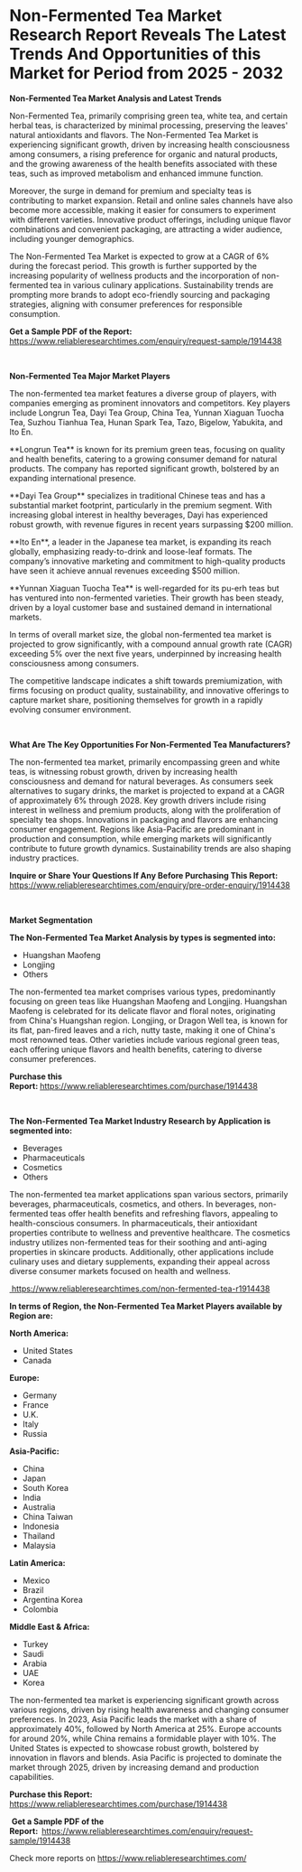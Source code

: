 <p><h1>Non-Fermented Tea Market Research Report Reveals The Latest Trends And Opportunities of this Market for Period from 2025 - 2032</h1></p><p><strong>Non-Fermented Tea Market Analysis and Latest Trends</strong></p>
<p><p>Non-Fermented Tea, primarily comprising green tea, white tea, and certain herbal teas, is characterized by minimal processing, preserving the leaves' natural antioxidants and flavors. The Non-Fermented Tea Market is experiencing significant growth, driven by increasing health consciousness among consumers, a rising preference for organic and natural products, and the growing awareness of the health benefits associated with these teas, such as improved metabolism and enhanced immune function.</p><p>Moreover, the surge in demand for premium and specialty teas is contributing to market expansion. Retail and online sales channels have also become more accessible, making it easier for consumers to experiment with different varieties. Innovative product offerings, including unique flavor combinations and convenient packaging, are attracting a wider audience, including younger demographics.</p><p>The Non-Fermented Tea Market is expected to grow at a CAGR of 6% during the forecast period. This growth is further supported by the increasing popularity of wellness products and the incorporation of non-fermented tea in various culinary applications. Sustainability trends are prompting more brands to adopt eco-friendly sourcing and packaging strategies, aligning with consumer preferences for responsible consumption.</p></p>
<p><strong>Get a Sample PDF of the Report:&nbsp;</strong> <a href="https://www.reliableresearchtimes.com/enquiry/request-sample/1914438?utm_campaign=2199&utm_medium=2&utm_source=Github&utm_content=ia&utm_term=15022025&utm_id=non-fermented-tea">https://www.reliableresearchtimes.com/enquiry/request-sample/1914438</a></p>
<p>&nbsp;</p>
<p><strong>Non-Fermented Tea Major Market Players</strong></p>
<p><p>The non-fermented tea market features a diverse group of players, with companies emerging as prominent innovators and competitors. Key players include Longrun Tea, Dayi Tea Group, China Tea, Yunnan Xiaguan Tuocha Tea, Suzhou Tianhua Tea, Hunan Spark Tea, Tazo, Bigelow, Yabukita, and Ito En. </p><p>**Longrun Tea** is known for its premium green teas, focusing on quality and health benefits, catering to a growing consumer demand for natural products. The company has reported significant growth, bolstered by an expanding international presence. </p><p>**Dayi Tea Group** specializes in traditional Chinese teas and has a substantial market footprint, particularly in the premium segment. With increasing global interest in healthy beverages, Dayi has experienced robust growth, with revenue figures in recent years surpassing $200 million.</p><p>**Ito En**, a leader in the Japanese tea market, is expanding its reach globally, emphasizing ready-to-drink and loose-leaf formats. The company’s innovative marketing and commitment to high-quality products have seen it achieve annual revenues exceeding $500 million.</p><p>**Yunnan Xiaguan Tuocha Tea** is well-regarded for its pu-erh teas but has ventured into non-fermented varieties. Their growth has been steady, driven by a loyal customer base and sustained demand in international markets.</p><p>In terms of overall market size, the global non-fermented tea market is projected to grow significantly, with a compound annual growth rate (CAGR) exceeding 5% over the next five years, underpinned by increasing health consciousness among consumers. </p><p>The competitive landscape indicates a shift towards premiumization, with firms focusing on product quality, sustainability, and innovative offerings to capture market share, positioning themselves for growth in a rapidly evolving consumer environment.</p></p>
<p>&nbsp;</p>
<p><strong>What Are The Key Opportunities For Non-Fermented Tea Manufacturers?</strong></p>
<p><p>The non-fermented tea market, primarily encompassing green and white teas, is witnessing robust growth, driven by increasing health consciousness and demand for natural beverages. As consumers seek alternatives to sugary drinks, the market is projected to expand at a CAGR of approximately 6% through 2028. Key growth drivers include rising interest in wellness and premium products, along with the proliferation of specialty tea shops. Innovations in packaging and flavors are enhancing consumer engagement. Regions like Asia-Pacific are predominant in production and consumption, while emerging markets will significantly contribute to future growth dynamics. Sustainability trends are also shaping industry practices.</p></p>
<p><strong>Inquire or Share Your Questions If Any Before Purchasing This Report:</strong> <a href="https://www.reliableresearchtimes.com/enquiry/pre-order-enquiry/1914438?utm_campaign=2199&utm_medium=2&utm_source=Github&utm_content=ia&utm_term=15022025&utm_id=non-fermented-tea">https://www.reliableresearchtimes.com/enquiry/pre-order-enquiry/1914438</a></p>
<p>&nbsp;</p>
<p><strong>Market Segmentation</strong></p>
<p><strong>The Non-Fermented Tea Market Analysis by types is segmented into:</strong></p>
<p><ul><li>Huangshan Maofeng</li><li>Longjing</li><li>Others</li></ul></p>
<p><p>The non-fermented tea market comprises various types, predominantly focusing on green teas like Huangshan Maofeng and Longjing. Huangshan Maofeng is celebrated for its delicate flavor and floral notes, originating from China's Huangshan region. Longjing, or Dragon Well tea, is known for its flat, pan-fired leaves and a rich, nutty taste, making it one of China's most renowned teas. Other varieties include various regional green teas, each offering unique flavors and health benefits, catering to diverse consumer preferences.</p></p>
<p><strong>Purchase this Report:&nbsp;</strong><a href="https://www.reliableresearchtimes.com/purchase/1914438?utm_campaign=2199&utm_medium=2&utm_source=Github&utm_content=ia&utm_term=15022025&utm_id=non-fermented-tea">https://www.reliableresearchtimes.com/purchase/1914438</a></p>
<p>&nbsp;</p>
<p><strong>The Non-Fermented Tea Market Industry Research by Application is segmented into:</strong></p>
<p><ul><li>Beverages</li><li>Pharmaceuticals</li><li>Cosmetics</li><li>Others</li></ul></p>
<p><p>The non-fermented tea market applications span various sectors, primarily beverages, pharmaceuticals, cosmetics, and others. In beverages, non-fermented teas offer health benefits and refreshing flavors, appealing to health-conscious consumers. In pharmaceuticals, their antioxidant properties contribute to wellness and preventive healthcare. The cosmetics industry utilizes non-fermented teas for their soothing and anti-aging properties in skincare products. Additionally, other applications include culinary uses and dietary supplements, expanding their appeal across diverse consumer markets focused on health and wellness.</p></p>
<p><a href="https://www.reliableresearchtimes.com/non-fermented-tea-r1914438?utm_campaign=2199&utm_medium=2&utm_source=Github&utm_content=ia&utm_term=15022025&utm_id=non-fermented-tea">&nbsp;https://www.reliableresearchtimes.com/non-fermented-tea-r1914438</a></p>
<p><strong>In terms of Region, the Non-Fermented Tea Market Players available by Region are:</strong></p>
<p>
    <p> <strong> North America: </strong>
        <ul>
            <li>United States</li>
            <li>Canada</li>
        </ul>
        </p> 
    <p> <strong> Europe: </strong>
        <ul>
            <li>Germany</li>
            <li>France</li>
            <li>U.K.</li>
            <li>Italy</li>
            <li>Russia</li>
        </ul>
        </p> 
    <p> <strong> Asia-Pacific: </strong>
        <ul>
            <li>China</li>
            <li>Japan</li>
            <li>South Korea</li>
            <li>India</li>
            <li>Australia</li>
            <li>China Taiwan</li>
            <li>Indonesia</li>
            <li>Thailand</li>
            <li>Malaysia</li>
        </ul>
        </p> 
    <p> <strong> Latin America: </strong>
        <ul>
            <li>Mexico</li>
            <li>Brazil</li>
            <li>Argentina Korea</li>
            <li>Colombia</li>
        </ul>
        </p> 
    <p> <strong> Middle East & Africa: </strong>
        <ul>
            <li>Turkey</li>
            <li>Saudi</li>
            <li>Arabia</li>
            <li>UAE</li>
            <li>Korea</li>
        </ul>
    </p>
    </p>
<p><p>The non-fermented tea market is experiencing significant growth across various regions, driven by rising health awareness and changing consumer preferences. In 2023, Asia Pacific leads the market with a share of approximately 40%, followed by North America at 25%. Europe accounts for around 20%, while China remains a formidable player with 10%. The United States is expected to showcase robust growth, bolstered by innovation in flavors and blends. Asia Pacific is projected to dominate the market through 2025, driven by increasing demand and production capabilities.</p></p>
<p><strong>Purchase this Report: </strong><a href="https://www.reliableresearchtimes.com/purchase/1914438?utm_campaign=2199&utm_medium=2&utm_source=Github&utm_content=ia&utm_term=15022025&utm_id=non-fermented-tea">https://www.reliableresearchtimes.com/purchase/1914438</a></p>
<p>&nbsp;<strong>Get a Sample PDF of the Report:&nbsp;&nbsp;</strong><a href="https://www.reliableresearchtimes.com/enquiry/request-sample/1914438?utm_campaign=2199&utm_medium=2&utm_source=Github&utm_content=ia&utm_term=15022025&utm_id=non-fermented-tea">https://www.reliableresearchtimes.com/enquiry/request-sample/1914438</a></p>
<p><strong></strong></p>
<p>Check more reports on <a href="https://www.reliableresearchtimes.com/?utm_campaign=2199&utm_medium=2&utm_source=Github&utm_content=ia&utm_term=15022025&utm_id=non-fermented-tea">https://www.reliableresearchtimes.com/</a></p>